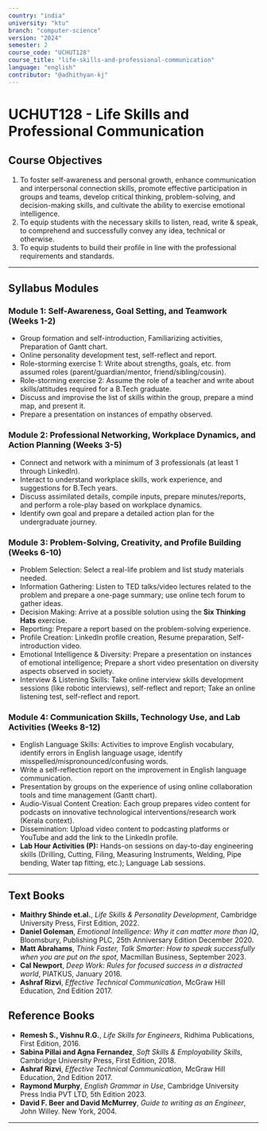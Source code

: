 ```yaml
---
country: "india"
university: "ktu"
branch: "computer-science"
version: "2024"
semester: 2
course_code: "UCHUT128"
course_title: "life-skills-and-professional-communication"
language: "english"
contributor: "@adhithyan-kj"
---
```


# UCHUT128 - Life Skills and Professional Communication

## Course Objectives
1. To foster self-awareness and personal growth, enhance communication and interpersonal connection skills, promote effective participation in groups and teams, develop critical thinking, problem-solving, and decision-making skills, and cultivate the ability to exercise emotional intelligence.
2. To equip students with the necessary skills to listen, read, write & speak, to comprehend and successfully convey any idea, technical or otherwise.
3. To equip students to build their profile in line with the professional requirements and standards.

---
## Syllabus Modules

### Module 1: Self-Awareness, Goal Setting, and Teamwork (Weeks 1-2)
- Group formation and self-introduction, Familiarizing activities, Preparation of Gantt chart.
- Online personality development test, self-reflect and report.
- Role-storming exercise 1: Write about strengths, goals, etc. from assumed roles (parent/guardian/mentor, friend/sibling/cousin).
- Role-storming exercise 2: Assume the role of a teacher and write about skills/attitudes required for a B.Tech graduate.
- Discuss and improvise the list of skills within the group, prepare a mind map, and present it.
- Prepare a presentation on instances of empathy observed.

### Module 2: Professional Networking, Workplace Dynamics, and Action Planning (Weeks 3-5)
- Connect and network with a minimum of 3 professionals (at least 1 through LinkedIn).
- Interact to understand workplace skills, work experience, and suggestions for B.Tech years.
- Discuss assimilated details, compile inputs, prepare minutes/reports, and perform a role-play based on workplace dynamics.
- Identify own goal and prepare a detailed action plan for the undergraduate journey.

### Module 3: Problem-Solving, Creativity, and Profile Building (Weeks 6-10)
- Problem Selection: Select a real-life problem and list study materials needed.
- Information Gathering: Listen to TED talks/video lectures related to the problem and prepare a one-page summary; use online tech forum to gather ideas.
- Decision Making: Arrive at a possible solution using the **Six Thinking Hats** exercise.
- Reporting: Prepare a report based on the problem-solving experience.
- Profile Creation: LinkedIn profile creation, Resume preparation, Self-introduction video.
- Emotional Intelligence & Diversity: Prepare a presentation on instances of emotional intelligence; Prepare a short video presentation on diversity aspects observed in society.
- Interview & Listening Skills: Take online interview skills development sessions (like robotic interviews), self-reflect and report; Take an online listening test, self-reflect and report.

### Module 4: Communication Skills, Technology Use, and Lab Activities (Weeks 8-12)
- English Language Skills: Activities to improve English vocabulary, identify errors in English language usage, identify misspelled/mispronounced/confusing words.
- Write a self-reflection report on the improvement in English language communication.
- Presentation by groups on the experience of using online collaboration tools and time management (Gantt chart).
- Audio-Visual Content Creation: Each group prepares video content for podcasts on innovative technological interventions/research work (Kerala context).
- Dissemination: Upload video content to podcasting platforms or YouTube and add the link to the LinkedIn profile.
- **Lab Hour Activities (P):** Hands-on sessions on day-to-day engineering skills (Drilling, Cutting, Filing, Measuring Instruments, Welding, Pipe bending, Water tap fitting, etc.); Language Lab sessions.

---
## Text Books
- **Maithry Shinde et.al.**, *Life Skills & Personality Development*, Cambridge University Press, First Edition, 2022.
- **Daniel Goleman**, *Emotional Intelligence: Why it can matter more than IQ*, Bloomsbury, Publishing PLC, 25th Anniversary Edition December 2020.
- **Matt Abrahams**, *Think Faster, Talk Smarter: How to speak successfully when you are put on the spot*, Macmillan Business, September 2023.
- **Cal Newport**, *Deep Work: Rules for focused success in a distracted world*, PIATKUS, January 2016.
- **Ashraf Rizvi**, *Effective Technical Communication*, McGraw Hill Education, 2nd Edition 2017.

## Reference Books
- **Remesh S., Vishnu R.G.**, *Life Skills for Engineers*, Ridhima Publications, First Edition, 2016.
- **Sabina Pillai and Agna Fernandez**, *Soft Skills & Employability Skills*, Cambridge University Press, First Edition, 2018.
- **Ashraf Rizvi**, *Effective Technical Communication*, McGraw Hill Education, 2nd Edition 2017.
- **Raymond Murphy**, *English Grammar in Use*, Cambridge University Press India PVT LTD, 5th Edition 2023.
- **David F. Beer and David McMurrey**, *Guide to writing as an Engineer*, John Willey. New York, 2004.

---
